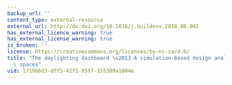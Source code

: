 ```yaml
---
backup_url: ''
content_type: external-resource
external_url: http://dx.doi.org/10.1016/j.buildenv.2010.08.001
has_external_licence_warning: true
has_external_license_warning: true
is_broken: ''
license: https://creativecommons.org/licenses/by-nc-sa/4.0/
title: "The daylighting dashboard \u2013 A simulation-based design analysis for daylit\
  \ spaces"
uid: 1719bbd3-dff5-42f1-95ff-155309a1004e
---
```

